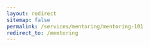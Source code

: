 ```yaml
---
layout: redirect
sitemap: false
permalink: /services/mentoring/mentoring-101
redirect_to: /mentoring
---
```

